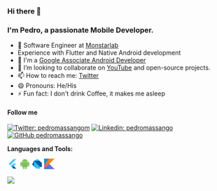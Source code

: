 ### Hi there 👋

### I'm Pedro, a passionate Mobile Developer.

- 🔭  Software Engineer at [Monstarlab](https://monstar-lab.com/global/) 
- Experience with Flutter and Native Android development
- 🥇 I'm a [Google Associate Android Developer](https://www.credential.net/019829f6-f752-41e2-9f11-18adb584664a)
- 👯  I’m looking to collaborate on [YouTube](https://www.youtube.com/channel/UCBiJzXGvkuT9aG2Yq8BYYnQ) and open-source projects.
- 📫  How to reach me: [Twitter](https://twitter.com/pedromassangom)
- 😄  Pronouns: He/His
- ⚡ Fun fact: I don't drink Coffee, it makes me asleep

<!--- 📖  Currently learning: JavaScript -->

#### Follow me
[![Twitter: pedromassangom](https://img.shields.io/twitter/follow/pedromassangom?style=social)](https://twitter.com/pedromassangom)
[![Linkedin: pedromassango](https://img.shields.io/badge/-pedromassango-blue?style=flat-square&logo=Linkedin&logoColor=white&link=https://www.linkedin.com/in/pedromassango/)](https://www.linkedin.com/in/pedromassango/)
[![GitHub pedromassango](https://img.shields.io/github/followers/pedromassango?label=follow&style=social)](https://github.com/pedromassango)

**Languages and Tools:**  

<code><img height="24" src="https://raw.githubusercontent.com/github/explore/80688e429a7d4ef2fca1e82350fe8e3517d3494d/topics/flutter/flutter.png"></code>
<code><img height="24" src="https://raw.githubusercontent.com/github/explore/80688e429a7d4ef2fca1e82350fe8e3517d3494d/topics/android/android.png"></code>
<code><img height="24" src="https://raw.githubusercontent.com/github/explore/80688e429a7d4ef2fca1e82350fe8e3517d3494d/topics/dart/dart.png"></code>
<code><img height="24" src="https://raw.githubusercontent.com/github/explore/80688e429a7d4ef2fca1e82350fe8e3517d3494d/topics/kotlin/kotlin.png"></code>

<img src="https://github-readme-stats.vercel.app/api?username=pedromassango&&show_icons=true&title_color=00bfff&icon_color=00bfff&text_color=ffffff&bg_color=151515">
